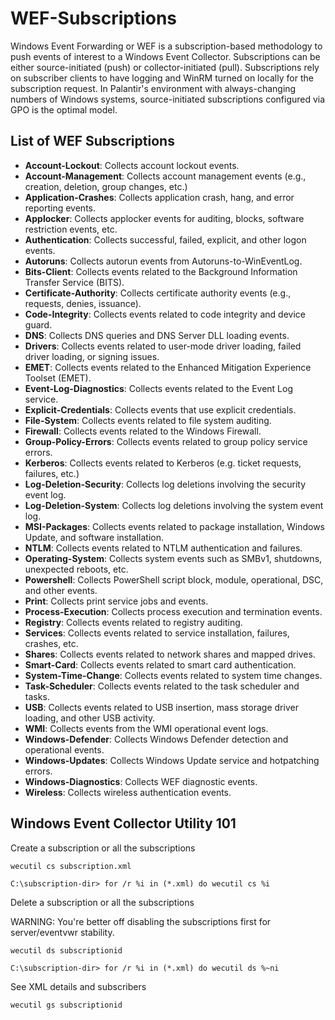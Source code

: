 # WEF-Subscriptions

Windows Event Forwarding or WEF is a subscription-based methodology to push events of interest to a Windows Event Collector.  Subscriptions can be either source-initiated (push) or collector-initiated (pull).  Subscriptions rely on subscriber clients to have logging and WinRM turned on locally for the subscription request. In Palantir's environment with always-changing numbers of Windows systems, source-initiated subscriptions configured via GPO is the optimal model.

## List of WEF Subscriptions 
* **Account-Lockout**: Collects account lockout events. 
* **Account-Management**: Collects account management events (e.g., creation, deletion, group changes, etc.) 
* **Application-Crashes**: Collects application crash, hang, and error reporting events.
* **Applocker**: Collects applocker events for auditing, blocks, software restriction events, etc.
* **Authentication**: Collects successful, failed, explicit, and other logon events.
* **Autoruns**: Collects autorun events from Autoruns-to-WinEventLog.
* **Bits-Client**: Collects events related to the Background Information Transfer Service (BITS). 
* **Certificate-Authority**: Collects certificate authority events (e.g., requests, denies, issuance). 
* **Code-Integrity**: Collects events related to code integrity and device guard.
* **DNS**: Collects DNS queries and DNS Server DLL loading events.
* **Drivers**: Collects events related to user-mode driver loading, failed driver loading, or signing issues.
* **EMET**: Collects events related to the Enhanced Mitigation Experience Toolset (EMET). 
* **Event-Log-Diagnostics**: Collects events related to the Event Log service.
* **Explicit-Credentials**: Collects events that use explicit credentials. 
* **File-System**: Collects events related to file system auditing. 
* **Firewall**: Collects events related to the Windows Firewall.
* **Group-Policy-Errors**: Collects events related to group policy service errors. 
* **Kerberos**: Collects events related to Kerberos (e.g. ticket requests, failures, etc.) 
* **Log-Deletion-Security**: Collects log deletions involving the security event log.
* **Log-Deletion-System**: Collects log deletions involving the system event log.
* **MSI-Packages**: Collects events related to package installation, Windows Update, and software installation.
* **NTLM**: Collects events related to NTLM authentication and failures.
* **Operating-System**: Collects system events such as SMBv1, shutdowns, unexpected reboots, etc.
* **Powershell**: Collects PowerShell script block, module, operational, DSC, and other events.
* **Print**: Collects print service jobs and events.
* **Process-Execution**: Collects process execution and termination events. 
* **Registry**: Collects events related to registry auditing. 
* **Services**: Collects events related to service installation, failures, crashes, etc.
* **Shares**: Collects events related to network shares and mapped drives.
* **Smart-Card**: Collects events related to smart card authentication.
* **System-Time-Change**: Collects events related to system time changes.
* **Task-Scheduler**: Collects events related to the task scheduler and tasks. 
* **USB**: Collects events related to USB insertion, mass storage driver loading, and other USB activity. 
* **WMI**: Collects events from the WMI operational event logs.
* **Windows-Defender**: Collects Windows Defender detection and operational events.
* **Windows-Updates**: Collects Windows Update service and hotpatching errors.
* **Windows-Diagnostics**: Collects WEF diagnostic events. 
* **Wireless**: Collects wireless authentication events.


## Windows Event Collector Utility 101

Create a subscription or all the subscriptions
```
wecutil cs subscription.xml

C:\subscription-dir> for /r %i in (*.xml) do wecutil cs %i
```

Delete a subscription or all the subscriptions

WARNING: You're better off disabling the subscriptions first for server/eventvwr stability.
```
wecutil ds subscriptionid

C:\subscription-dir> for /r %i in (*.xml) do wecutil ds %~ni
```

See XML details and subscribers
```
wecutil gs subscriptionid
```
